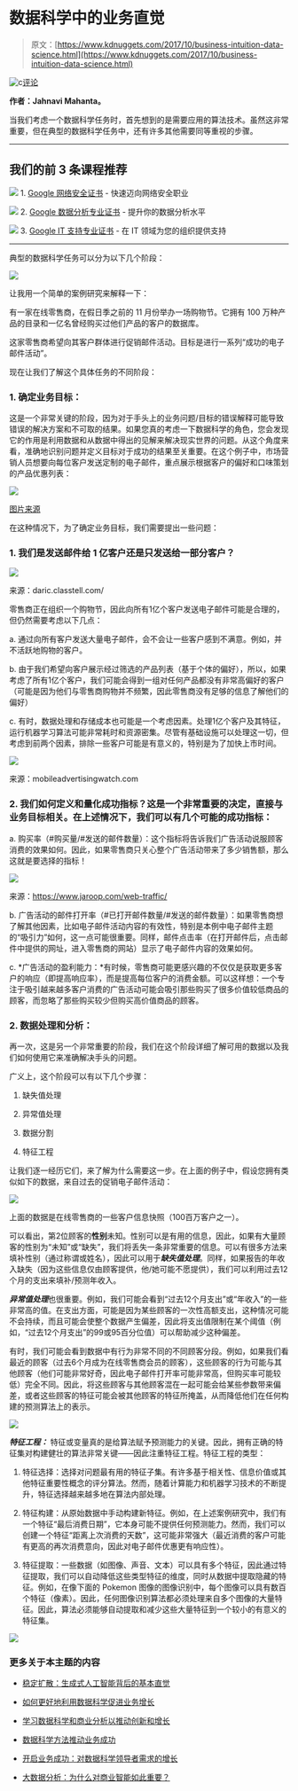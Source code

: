# 数据科学中的业务直觉

> 原文：[https://www.kdnuggets.com/2017/10/business-intuition-data-science.html](https://www.kdnuggets.com/2017/10/business-intuition-data-science.html)

![c](../Images/3d9c022da2d331bb56691a9617b91b90.png)[评论](/2017/10/business-intuition-data-science.html/2#comments)

**作者：Jahnavi Mahanta。**

当我们考虑一个数据科学任务时，首先想到的是需要应用的算法技术。虽然这非常重要，但在典型的数据科学任务中，还有许多其他需要同等重视的步骤。

* * *

## 我们的前 3 条课程推荐

![](../Images/0244c01ba9267c002ef39d4907e0b8fb.png) 1\. [Google 网络安全证书](https://www.kdnuggets.com/google-cybersecurity) - 快速迈向网络安全职业

![](../Images/e225c49c3c91745821c8c0368bf04711.png) 2\. [Google 数据分析专业证书](https://www.kdnuggets.com/google-data-analytics) - 提升你的数据分析水平

![](../Images/0244c01ba9267c002ef39d4907e0b8fb.png) 3\. [Google IT 支持专业证书](https://www.kdnuggets.com/google-itsupport) - 在 IT 领域为您的组织提供支持

* * *

典型的数据科学任务可以分为以下几个阶段：

![](../Images/1e73fc3cfcdb6813c08b1ef27726c96d.png)

让我用一个简单的案例研究来解释一下：

有一家在线零售商，在假日季之前的 11 月份举办一场购物节。它拥有 100 万种产品的目录和一亿名曾经购买过他们产品的客户的数据库。

这家零售商希望向其客户群体进行促销邮件活动。目标是进行一系列“成功的电子邮件活动”。

现在让我们了解这个具体任务的不同阶段：

### **1\. 确定业务目标：**

这是一个非常关键的阶段，因为对于手头上的业务问题/目标的错误解释可能导致错误的解决方案和不可取的结果。如果您真的考虑一下数据科学的角色，您会发现它的作用是利用数据和从数据中得出的见解来解决现实世界的问题。从这个角度来看，准确地识别问题并定义目标对于成功的结果至关重要。在这个例子中，市场营销人员想要向每位客户发送定制的电子邮件，重点展示根据客户的偏好和口味策划的产品优惠列表：

![](../Images/aa3c76a3547a3430f2809ca4fe8f81bb.png)

[图片来源](https://www.remarkety.com/customer-segmentation-drives-better-product-recommendations)

在这种情况下，为了确定业务目标，我们需要提出一些问题：

### 1\. 我们是发送邮件给 1 亿客户还是只发送给一部分客户？

![](../Images/c07ddb04654d65a3bfa540c71f05af5d.png)

来源：daric.classtell.com/

零售商正在组织一个购物节，因此向所有1亿个客户发送电子邮件可能是合理的，但仍然需要考虑以下几点：

a. 通过向所有客户发送大量电子邮件，会不会让一些客户感到不满意。例如，并不活跃地购物的客户。

b. 由于我们希望向客户展示经过筛选的产品列表（基于个体的偏好），所以，如果考虑了所有1亿个客户，我们可能会得到一组对任何产品都没有非常高偏好的客户（可能是因为他们与零售商购物并不频繁，因此零售商没有足够的信息了解他们的偏好）

c. 有时，数据处理和存储成本也可能是一个考虑因素。处理1亿个客户及其特征，运行机器学习算法可能非常耗时和资源密集。尽管有基础设施可以处理这一切，但考虑到前两个因素，排除一些客户可能是有意义的，特别是为了加快上市时间。

![](../Images/adbb07218bd83e699ab1355afb96b32c.png)

来源：mobileadvertisingwatch.com

### 2\. 我们如何定义和量化成功指标？这是一个非常重要的决定，直接与业务目标相关。在上述情况下，我们可以有几个可能的成功指标：

a. 购买率（#购买量/#发送的邮件数量）：这个指标将告诉我们广告活动说服顾客消费的效果如何。因此，如果零售商只关心整个广告活动带来了多少销售额，那么这就是要选择的指标！

![](../Images/06ef62a8e917733b7a1b0f007cd845c8.png)

来源：https://www.jaroop.com/web-traffic/

b. 广告活动的邮件打开率（#已打开邮件数量/#发送的邮件数量）：如果零售商想了解其他因素，比如电子邮件活动内容的有效性，特别是本例中电子邮件主题的“吸引力”如何，这一点可能很重要。同样，邮件点击率（在打开邮件后，点击邮件中提供的网址，进入零售商的网站）显示了电子邮件内容的效果如何。

c. *广告活动的盈利能力：*有时候，零售商可能更感兴趣的不仅仅是获取更多客户的响应（即提高响应率），而是提高每位客户的消费金额。可以这样想：一个专注于吸引越来越多客户消费的广告活动可能会吸引那些购买了很多价值较低商品的顾客，而忽略了那些购买较少但购买高价值商品的顾客。

### 2\. 数据处理和分析：

再一次，这是另一个非常重要的阶段，我们在这个阶段详细了解可用的数据以及我们如何使用它来准确解决手头的问题。

广义上，这个阶段可以有以下几个步骤：

1.  缺失值处理

1.  异常值处理

1.  数据分割

1.  特征工程

让我们逐一经历它们，来了解为什么需要这一步。在上面的例子中，假设您拥有类似如下的数据，来自过去的促销电子邮件活动：

![](../Images/67095928705cc0c97bb008589521fbf9.png)

上面的数据是在线零售商的一些客户信息快照（100百万客户之一）。

可以看出，第2位顾客的**性别**未知。性别可以是有用的信息，因此，如果有大量顾客的性别为“未知”或“缺失”，我们将丢失一条非常重要的信息。可以有很多方法来填补性别（通过称谓或姓名），因此可以用于***缺失值处理***。同样，如果报告的年收入缺失（因为这些信息仅由顾客提供，他/她可能不愿提供），我们可以利用过去12个月的支出来填补/预测年收入。

***异常值处理***也很重要。例如，我们可能会看到“过去12个月支出”或“年收入”的一些非常高的值。在支出方面，可能是因为某些顾客的一次性高额支出，这种情况可能不会持续，而且可能会使整个数据产生偏差，因此将支出值限制在某个阈值（例如，“过去12个月支出”的99或95百分位值）可以帮助减少这种偏差。

有时，我们可能会看到数据中有行为非常不同的不同顾客分段。例如，如果我们看最近的顾客（过去6个月成为在线零售商会员的顾客），这些顾客的行为可能与其他顾客（他们可能非常好奇，因此电子邮件打开率可能非常高，但购买率可能较低）完全不同。因此，将这些顾客与其他顾客混在一起可能会给某些参数带来偏差，或者这些顾客的特征可能会被其他顾客的特征所掩盖，从而降低他们在任何构建的预测算法上的表示。

![](../Images/f0c6ed5be93646c2e14cb42266d09a4e.png)

***特征工程：*** 特征或变量真的是给算法赋予预测能力的关键。因此，拥有正确的特征集对构建健壮的算法非常关键——因此注重特征工程。特征工程的类型：

1.  特征选择：选择对问题最有用的特征子集。有许多基于相关性、信息价值或其他特征重要性概念的评分算法。然而，随着计算能力和机器学习技术的不断提升，特征选择越来越多地在算法内部处理。

1.  特征构建：从原始数据中手动构建新特征。例如，在上述案例研究中，我们有一个特征“最后消费日期”，它本身可能不提供任何预测能力。然而，我们可以创建一个特征“距离上次消费的天数”，这可能非常强大（最近消费的客户可能有更高的再次消费意向，因此对电子邮件优惠更有响应性）。

1.  特征提取：一些数据（如图像、声音、文本）可以具有多个特征，因此通过特征提取，我们可以自动降低这些类型特征的维度，同时从数据中提取隐藏的特征。例如，在像下面的 Pokemon 图像的图像识别中，每个图像可以具有数百个特征（像素）。因此，任何图像识别算法都必须处理来自多个图像的大量特征。因此，算法必须能够自动提取和减少这些大量特征到一个较小的有意义的特征集。

![](../Images/a23a83c70e5fba0ea2843a669eb2ed26.png)

### 更多关于本主题的内容

+   [稳定扩散：生成式人工智能背后的基本直觉](https://www.kdnuggets.com/2023/06/stable-diffusion-basic-intuition-behind-generative-ai.html)

+   [如何更好地利用数据科学促进业务增长](https://www.kdnuggets.com/2022/08/better-leverage-data-science-business-growth.html)

+   [学习数据科学和商业分析以推动创新和增长](https://www.kdnuggets.com/2023/08/learn-data-science-business-analytics-drive-innovation-growth.html)

+   [数据科学方法推动业务成功](https://www.kdnuggets.com/2023/10/nwu-data-science-methods-drive-business-success)

+   [开启业务成功：对数据科学领导者需求的增长](https://www.kdnuggets.com/unlocking-business-success-the-growing-demand-for-data-science-leaders)

+   [大数据分析：为什么对商业智能如此重要？](https://www.kdnuggets.com/2023/06/big-data-analytics-crucial-business-intelligence.html)
